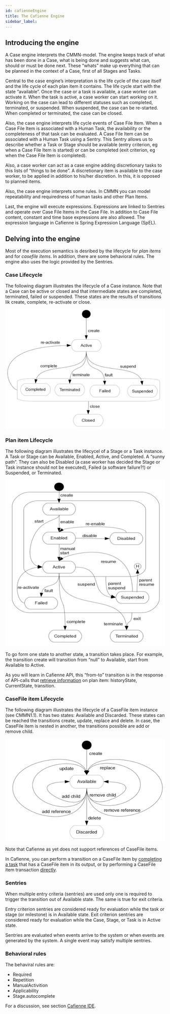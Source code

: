 ```yaml
---
id: cafienneEngine
title: The Cafienne Engine
sidebar_label: 
---
```


## Introducing the engine

A Case engine interprets the CMMN-model. The engine keeps track of what has been done in a Case, what is being done and suggests what can, should or must be done next. These “whats” make up everything that can be planned in the context of a Case, first of all Stages and Tasks.

Central to the case engine’s interpretation is the life cycle of the case itself and the life cycle of each plan item it contains. The life cycle start with the state “available”. Once the case or a task is available, a case worker can activate it. When the task is active, a case worker can start working on it. Working on the case can lead to different statuses such as completed, terminated, or suspended. When suspended, the case can be re-started. When completed or terminated, the case can be closed.

Also, the case engine interprets life cycle events of Case File Item. When a Case File Item is associated with a Human Task, the availability or the completeness of that task can be evaluated. A Case File Item can be associated with a Human Task using a Sentry. This Sentry allows us to describe whether a Task or Stage should be available (entry criterion, eg when a Case File Item is started) or can be completed (exit criterion, eg when the Case File Item is completed).

Also, a case worker can act as a case engine adding discretionary tasks to this lists of “things to be done”. A discretionary item is available to the case worker, to be applied in addition to his/her discretion. In this, it is opposed to planned items. 

Also, the case engine interprets some rules. In CMMN you can model repeatability and requiredness of human tasks and other Plan Items.  

Last, the engine will execute expressions. Expressions are linked to Sentries and operate over Case File Items in the Case File. In addition to Case File content, constant and time base expressions are also allowed. The expression language in Cafienne is Spring Expression Language (SpEL).

## Delving into the engine

Most of the execution semantics is desribed by the lifecycle for *plan items* and for *casefile items*. In addition, there are some behavioral rules. The engine also uses the logic provided by the Sentries.

### Case Lifecycle

The following diagram illustrates the lifecycle of a Case instance. Note that a Case can be active or closed and that intermediate states are completed, terminated, failed or suspended. These states are the results of transitions lik create, complete, re-activate or close.

![Image](assets/caseLifeCycle.png)

### Plan item Lifecycle

The following diagram illustrates the lifecycel of a Stage or a Task instance. A Task or Stage can be Available, Enabled, Active, and Completed. A “sunny path”. They can also be Disabled (a case worker has decided the Stage or Task instance should not be executed), Failed (a software failure?!) or Suspended, or Terminated.

![Image](assets/taskStageLifeCycle.png)

To go form one state to another state, a transition takes place. For example, the transition create will transition from “null” to Available, start from Available to Active.

As you will learn in Cafienne API, this “from-to” transition is in the response of API-calls that [retrieve information](apiRetrieving.md#a-case-instance) on plan item: historyState, CurrentState, transition.

### CaseFile item Lifecycle

The following diagram illustrates the lifecycle of a CaseFile item instance (see CMMN1.1). It has two states: Available and Discarded. These states can be reached the transitions create, update, replace and delete. In case, the CaseFile item is nested in another, the transitions possible are add or remove child.

![Image](assets/cfiLifeCycle.png)

Note that Cafienne as yet does not support references of CaseFile items.

In Cafienne, you can perform a transition on a CaseFile item by [completing a task](apiExecutingCase.md#planned-human-tasks) that has a CaseFile item in its output, or by performing a CaseFile item transaction [directly](apiCaseFile.md).

### Sentries

When multiple entry criteria (sentries) are used only one is required to trigger the transition out of Available state. The same is true for exit criteria. 

Entry criterion sentries are considered ready for evaluation while the task or stage (or milestone) is in Available state. Exit criterion sentries are considered ready for evaluation while the Case, Stage, or Task is in Active state.

Sentries are evaluated when events arrive to the system or when events are generated by the system. A single event may satisfy multiple sentries.

### Behavioral rules

The behaviral rules are:

* Required
* Repetition
* ManualActivition
* Applicability
* Stage.autocomplete

For a discussion, see section [Cafienne IDE](modelPlanItems.md#plan-item-properties).